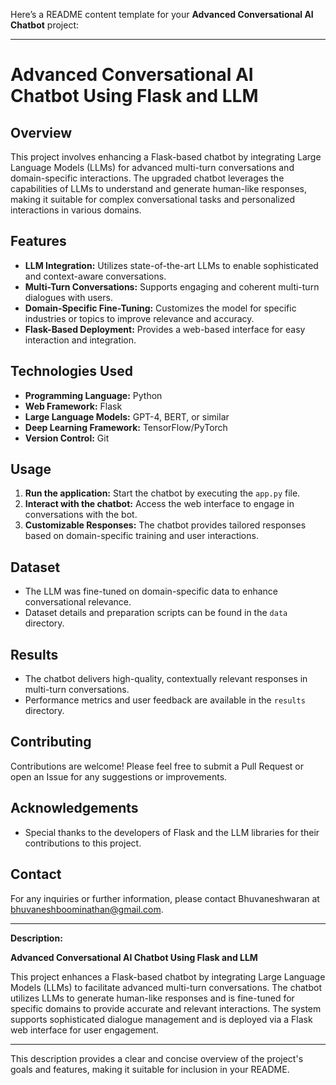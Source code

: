 Here’s a README content template for your **Advanced Conversational AI Chatbot** project:

---

# **Advanced Conversational AI Chatbot Using Flask and LLM**

## **Overview**

This project involves enhancing a Flask-based chatbot by integrating Large Language Models (LLMs) for advanced multi-turn conversations and domain-specific interactions. The upgraded chatbot leverages the capabilities of LLMs to understand and generate human-like responses, making it suitable for complex conversational tasks and personalized interactions in various domains.

## **Features**

- **LLM Integration:** Utilizes state-of-the-art LLMs to enable sophisticated and context-aware conversations.
- **Multi-Turn Conversations:** Supports engaging and coherent multi-turn dialogues with users.
- **Domain-Specific Fine-Tuning:** Customizes the model for specific industries or topics to improve relevance and accuracy.
- **Flask-Based Deployment:** Provides a web-based interface for easy interaction and integration.

## **Technologies Used**

- **Programming Language:** Python
- **Web Framework:** Flask
- **Large Language Models:** GPT-4, BERT, or similar
- **Deep Learning Framework:** TensorFlow/PyTorch
- **Version Control:** Git

## **Usage**

1. **Run the application:** Start the chatbot by executing the `app.py` file.
2. **Interact with the chatbot:** Access the web interface to engage in conversations with the bot.
3. **Customizable Responses:** The chatbot provides tailored responses based on domain-specific training and user interactions.

## **Dataset**

- The LLM was fine-tuned on domain-specific data to enhance conversational relevance.
- Dataset details and preparation scripts can be found in the `data` directory.

## **Results**

- The chatbot delivers high-quality, contextually relevant responses in multi-turn conversations.
- Performance metrics and user feedback are available in the `results` directory.

## **Contributing**

Contributions are welcome! Please feel free to submit a Pull Request or open an Issue for any suggestions or improvements.

## **Acknowledgements**

- Special thanks to the developers of Flask and the LLM libraries for their contributions to this project.

## **Contact**

For any inquiries or further information, please contact Bhuvaneshwaran at bhuvaneshboominathan@gmail.com.

---

**Description:**

**Advanced Conversational AI Chatbot Using Flask and LLM**

This project enhances a Flask-based chatbot by integrating Large Language Models (LLMs) to facilitate advanced multi-turn conversations. The chatbot utilizes LLMs to generate human-like responses and is fine-tuned for specific domains to provide accurate and relevant interactions. The system supports sophisticated dialogue management and is deployed via a Flask web interface for user engagement.

---

This description provides a clear and concise overview of the project's goals and features, making it suitable for inclusion in your README.
